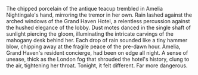 The chipped porcelain of the antique teacup trembled in Amelia Nightingale's hand, mirroring the tremor in her own.  Rain lashed against the arched windows of the Grand Haven Hotel, a relentless percussion against the hushed elegance of the lobby.  Dust motes danced in the single shaft of sunlight piercing the gloom, illuminating the intricate carvings of the mahogany desk behind her.  Each drop of rain sounded like a tiny hammer blow, chipping away at the fragile peace of the pre-dawn hour.  Amelia, Grand Haven's resident concierge, had been on edge all night.  A sense of unease, thick as the London fog that shrouded the hotel's history, clung to the air, tightening her throat.  Tonight, it felt different.  Far more dangerous.
